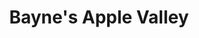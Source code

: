 ---
title: "Bayne's Apple Valley"
url: /freeland/baynes-apple-valley-midland-road/
shop: Dorfladen
---